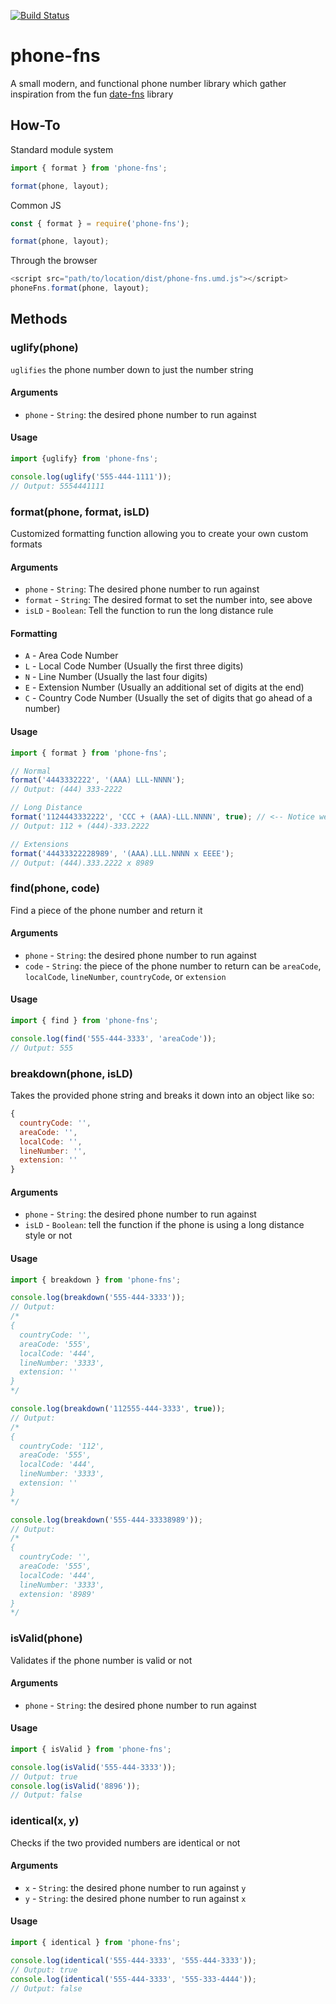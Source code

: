 [![Build Status](https://travis-ci.org/dhershman1/phone-fns.svg?branch=master)](https://travis-ci.org/dhershman1/phone-fns)

# phone-fns

A small modern, and functional phone number library which gather inspiration from the fun [date-fns](https://github.com/date-fns/date-fns) library

## How-To

Standard module system

```js
import { format } from 'phone-fns';

format(phone, layout);
```

Common JS

```js
const { format } = require('phone-fns');

format(phone, layout);
```

Through the browser

```js
<script src="path/to/location/dist/phone-fns.umd.js"></script>
phoneFns.format(phone, layout);
```

## Methods

### uglify(phone)

`uglifies` the phone number down to just the number string

#### Arguments

- `phone` - `String`: the desired phone number to run against

#### Usage

```js
import {uglify} from 'phone-fns';

console.log(uglify('555-444-1111'));
// Output: 5554441111
```

### format(phone, format, isLD)

Customized formatting function allowing you to create your own custom formats

#### Arguments

- `phone` - `String`: The desired phone number to run against
- `format` - `String`: The desired format to set the number into, see above
- `isLD` - `Boolean`: Tell the function to run the long distance rule

#### Formatting

- `A` - Area Code Number
- `L` - Local Code Number (Usually the first three digits)
- `N` - Line Number (Usually the last four digits)
- `E` - Extension Number (Usually an additional set of digits at the end)
- `C` - Country Code Number (Usually the set of digits that go ahead of a number)

#### Usage

```js
import { format } from 'phone-fns';

// Normal
format('4443332222', '(AAA) LLL-NNNN');
// Output: (444) 333-2222

// Long Distance
format('1124443332222', 'CCC + (AAA)-LLL.NNNN', true); // <-- Notice we have to make sure to tell the module we it is long distance
// Output: 112 + (444)-333.2222

// Extensions
format('44433322228989', '(AAA).LLL.NNNN x EEEE');
// Output: (444).333.2222 x 8989
```

### find(phone, code)

Find a piece of the phone number and return it

#### Arguments

- `phone` - `String`: the desired phone number to run against
- `code` - `String`: the piece of the phone number to return can be `areaCode`, `localCode`, `lineNumber`, `countryCode`, or `extension`

#### Usage

```js
import { find } from 'phone-fns';

console.log(find('555-444-3333', 'areaCode'));
// Output: 555
```

### breakdown(phone, isLD)

Takes the provided phone string and breaks it down into an object like so:

```js
{
  countryCode: '',
  areaCode: '',
  localCode: '',
  lineNumber: '',
  extension: ''
}
```

#### Arguments

- `phone` - `String`: the desired phone number to run against
- `isLD` - `Boolean`: tell the function if the phone is using a long distance style or not

#### Usage

```js
import { breakdown } from 'phone-fns';

console.log(breakdown('555-444-3333'));
// Output:
/*
{
  countryCode: '',
  areaCode: '555',
  localCode: '444',
  lineNumber: '3333',
  extension: ''
}
*/

console.log(breakdown('112555-444-3333', true));
// Output:
/*
{
  countryCode: '112',
  areaCode: '555',
  localCode: '444',
  lineNumber: '3333',
  extension: ''
}
*/

console.log(breakdown('555-444-33338989'));
// Output:
/*
{
  countryCode: '',
  areaCode: '555',
  localCode: '444',
  lineNumber: '3333',
  extension: '8989'
}
*/
```

### isValid(phone)

Validates if the phone number is valid or not

#### Arguments

- `phone` - `String`: the desired phone number to run against

#### Usage

```js
import { isValid } from 'phone-fns';

console.log(isValid('555-444-3333'));
// Output: true
console.log(isValid('8896'));
// Output: false
```

### identical(x, y)

Checks if the two provided numbers are identical or not

#### Arguments

- `x` - `String`: the desired phone number to run against `y`
- `y` - `String`: the desired phone number to run against `x`

#### Usage

```js
import { identical } from 'phone-fns';

console.log(identical('555-444-3333', '555-444-3333'));
// Output: true
console.log(identical('555-444-3333', '555-333-4444'));
// Output: false
```
